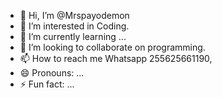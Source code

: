 - 👋 Hi, I’m @Mrspayodemon
- 👀 I’m interested in Coding.
- 🌱 I’m currently learning ...
- 💞️ I’m looking to collaborate on programming.
- 📫 How to reach me Whatsapp 255625661190, 
- 😄 Pronouns: ...
- ⚡ Fun fact: ...

<!---
Mrspayodemon/Mrspayodemon is a ✨ special ✨ repository because its `README.md` (this file) appears on your GitHub profile.
You can click the Preview link to take a look at your changes.
--->
